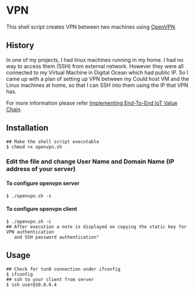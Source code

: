 # VPN

This shell script creates VPN between two machines using [OpenVPN](https://en.wikipedia.org/wiki/OpenVPN).

## History

In one of my projects, I had linux machines running in my home. I had no way to access them (SSH) from external network. However they were all connected to my Virtual Machine in Digital Ocean which had public IP. So I came up with a plan of setting up VPN between my Could host VM and the Linux machines at home, so that I can SSH into them using the IP that VPN has.

For more information please refer [Implementing End-To-End IoT Value Chain](https://raghavendramanjegowda.com/wp/smartplatformdevelopment-endtoend/).

## Installation

```shell
## Make the shell script executable
$ chmod +x openvpn.sh
```
### Edit the file and change User Name and Domain Name (IP address of your server)

#### To configure openvpn server

```shell
$ ./openvpn.sh -s
```
#### To configure openvpn client

```shell
$ ./openvpn.sh -c
## After execution a note is displayed on copying the static key for VPN authentication 
   and SSH password authentication"
```


## Usage

```shell
## Check for tun0 connection under ifconfig
$ ifconfig
## ssh to your client from server
$ ssh user@10.8.0.4
```
